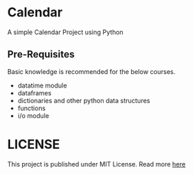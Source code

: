 # Calendar

A simple Calendar Project using Python

## Pre-Requisites

Basic knowledge is recommended for the below courses.
- datatime module
- dataframes
- dictionaries and other python data structures
- functions
- i/o module

# LICENSE

This project is published under MIT License. Read more [here](./LICENSE)
